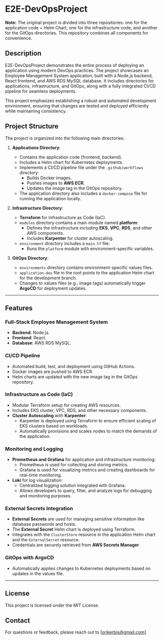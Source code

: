 # E2E-DevOpsProject
**Note:** The original project is divided into three repositories: one for the application code + Helm Chart, one for the infrastructure code, and another for the GitOps directories. This repository combines all components for convenience.

## Description
E2E-DevOpsProject demonstrates the entire process of deploying an application using modern DevOps practices. The project showcases an Employee Management System application, built with a Node.js backend, React frontend, and AWS RDS MySQL database. It includes directories for applications, infrastructure, and GitOps, along with a fully integrated CI/CD pipeline for seamless deployments.

This project emphasizes establishing a robust and automated development environment, ensuring that changes are tested and deployed efficiently while maintaining consistency.
## Project Structure
The project is organized into the following main directories:

1. **Applications Directory**:
   - Contains the application code (frontend, backend).
   - Includes a Helm chart for Kubernetes deployments.
   - Implements a CI/CD pipeline file under the `.github/workflows` directory:
     - Builds Docker images.
     - Pushes images to **AWS ECR**.
     - Updates the image tag in the GitOps repository.
   - The application directory also includes a `docker-compose` file for running the application locally.

2. **Infrastructure Directory**:
   - **Terraform** for Infrastructure as Code (IaC).
   - `modules` directory contains a main module named **platform**:
     - Defines the infrastructure including **EKS**, **VPC**, **RDS**, and other AWS components.
     - Includes **Karpenter** for cluster autoscaling.
   - `environment` directory includes a `main.tf` file:
     - Runs the `platform` module with environment-specific variables.

3. **GitOps Directory**:
   - `environments` directory contains environment-specific values files.
   - `application-dev` file in the root points to the application Helm chart for the development branch.
   - Changes to values files (e.g., image tags) automatically trigger **ArgoCD** for deployment updates.

---

## Features

### Full-Stack Employee Management System
- **Backend**: Node.js.
- **Frontend**: React.
- **Database**: AWS RDS MySQL.

### CI/CD Pipeline
- Automated build, test, and deployment using GitHub Actions.
- Docker images are pushed to AWS ECR.
- Helm charts are updated with the new image tag in the GitOps repository.

### Infrastructure as Code (IaC)
- Modular Terraform setup for creating AWS resources.
- Includes EKS cluster, VPC, RDS, and other necessary components.
- **Cluster Autoscaling** with **Karpenter**:
  - Karpenter is deployed using Terraform to ensure efficient scaling of EKS clusters based on workloads.
  - Automatically provisions and scales nodes to match the demands of the application.

### Monitoring and Logging
- **Prometheus and Grafana** for application and infrastructure monitoring:
  - Prometheus is used for collecting and storing metrics.
  - Grafana is used for visualizing metrics and creating dashboards for real-time monitoring.
- **Loki** for log visualization:
  - Centralized logging solution integrated with Grafana.
  - Allows developers to query, filter, and analyze logs for debugging and monitoring purposes.

### External Secrets Integration
- **External Secrets** are used for managing sensitive information like database passwords and hosts.
- The **External Secret** Helm chart is deployed using Terraform.
- Integrates with the `ClusterStore` resource in the application Helm chart and the `ExternalSecret` resource.
- Credentials are securely retrieved from **AWS Secrets Manager**.

### GitOps with ArgoCD
- Automatically applies changes to Kubernetes deployments based on updates in the values file.

---

## License
This project is licensed under the MIT License.

## Contact
For questions or feedback, please reach out to [orikerbis@gmail.com].
